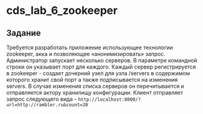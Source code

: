 # cds_lab_6_zookeeper

## Задание

Требуется разработать приложение использующее технологии zookeeper, акка  и позволяющее «анонимизировать» запрос.
Администратор запускает несколько серверов. В параметре командной строки он указывает порт для каждого.
Каждый сервер регистрируется в zookeeper - создает дочерний узел для узла /servers в содержимом которого хранит свой порт а также подписывается на изменения servers.
В случае изменения списка серверов он перечитывается и отправляется актору хранилищу конфигурации.
Клиент отправляет запрос следующего вида - ``http://localhost:8000/?url=http://rambler.ru&count=20``